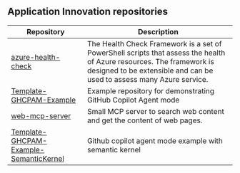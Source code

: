 ## Application Innovation repositories
| Repository | Description |
|------------------|-------------|
| [azure-health-check](https://github.com/nvandewalle/azure-health-check) | The Health Check Framework is a set of PowerShell scripts that assess the health of Azure resources. The framework is designed to be extensible and can be used to assess many Azure service. |
| [Template-GHCPAM-Example](https://github.com/kvaes/Template-GHCPAM-Example) | Example repository for demonstrating GitHub Copilot Agent mode |
| [web-mcp-server](https://github.com/pmalarme/web-mcp-server) | Small MCP server to search web content and get the content of web pages. |
| [Template-GHCPAM-Example-SemanticKernel](https://github.com/kvaes/Template-GHCPAM-Example-SemanticKernel) | Github copilot agent mode example with semantic kernel |
